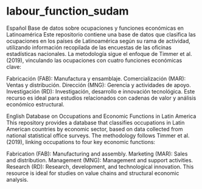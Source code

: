 # labour_function_sudam
Español
Base de datos sobre ocupaciones y funciones económicas en Latinoamérica
Este repositorio contiene una base de datos que clasifica las ocupaciones en los países de Latinoamérica según su rama de actividad, utilizando información recopilada de las encuestas de las oficinas estadísticas nacionales. La metodología sigue el enfoque de Timmer et al. (2019), vinculando las ocupaciones con cuatro funciones económicas clave:

Fabricación (FAB): Manufactura y ensamblaje.
Comercialización (MAR): Ventas y distribución.
Dirección (MNG): Gerencia y actividades de apoyo.
Investigación (RD): Investigación, desarrollo e innovación tecnológica.
Este recurso es ideal para estudios relacionados con cadenas de valor y análisis económico estructural.

English
Database on Occupations and Economic Functions in Latin America
This repository provides a database that classifies occupations in Latin American countries by economic sector, based on data collected from national statistical office surveys. The methodology follows Timmer et al. (2019), linking occupations to four key economic functions:

Fabrication (FAB): Manufacturing and assembly.
Marketing (MAR): Sales and distribution.
Management (MNG): Management and support activities.
Research (RD): Research, development, and technological innovation.
This resource is ideal for studies on value chains and structural economic analysis.

